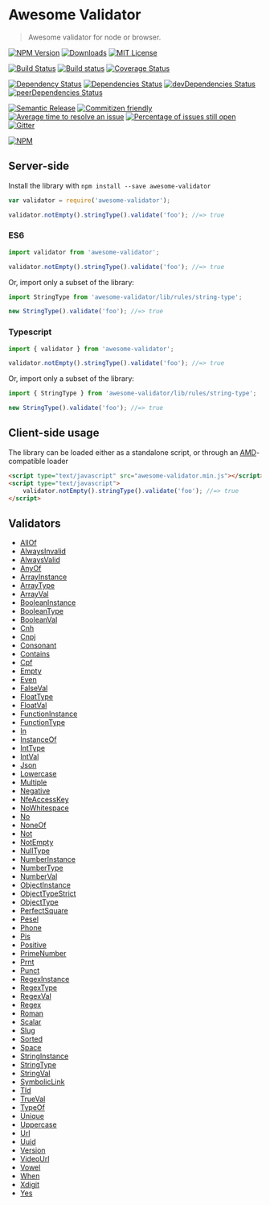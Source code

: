 # Awesome Validator
> Awesome validator for node or browser.

[![NPM Version](https://img.shields.io/npm/v/awesome-validator.svg)](https://www.npmjs.com/package/awesome-validator)
[![Downloads](https://img.shields.io/npm/dt/awesome-validator.svg)](https://www.npmjs.com/package/awesome-validator)
[![MIT License](https://img.shields.io/npm/l/awesome-validator.svg)](LICENSE)

[![Build Status](https://travis-ci.org/cknow/awesome-validator.svg?branch=master)](https://travis-ci.org/cknow/awesome-validator)
[![Build status](https://ci.appveyor.com/api/projects/status/64mu0a0cfmtvgicd/branch/master?svg=true)](https://ci.appveyor.com/project/cknow/awesome-validator/branch/master)
[![Coverage Status](https://coveralls.io/repos/github/cknow/awesome-validator/badge.svg?branch=master)](https://coveralls.io/github/cknow/awesome-validator?branch=master)

[![Dependency Status](https://dependencyci.com/github/cknow/awesome-validator/badge)](https://dependencyci.com/github/cknow/awesome-validator)
[![Dependencies Status](https://david-dm.org/cknow/awesome-validator/status.svg)](https://david-dm.org/cknow/awesome-validator)
[![devDependencies Status](https://david-dm.org/cknow/awesome-validator/dev-status.svg)](https://david-dm.org/cknow/awesome-validator?type=dev)
[![peerDependencies Status](https://david-dm.org/cknow/awesome-validator/peer-status.svg)](https://david-dm.org/cknow/awesome-validator?type=peer)

[![Semantic Release](https://img.shields.io/badge/%20%20%F0%9F%93%A6%F0%9F%9A%80-semantic--release-e10079.svg)](https://github.com/semantic-release/semantic-release)
[![Commitizen friendly](https://img.shields.io/badge/commitizen-friendly-brightgreen.svg)](http://commitizen.github.io/cz-cli/)
[![Average time to resolve an issue](http://isitmaintained.com/badge/resolution/cknow/awesome-validator.svg)](http://isitmaintained.com/project/cknow/awesome-validator)
[![Percentage of issues still open](http://isitmaintained.com/badge/open/cknow/awesome-validator.svg)](http://isitmaintained.com/project/cknow/awesome-validator)
[![Gitter](https://badges.gitter.im/cknow/awesome-validator.svg)](https://gitter.im/cknow/awesome-validator?utm_source=badge&utm_medium=badge&utm_campaign=pr-badge)

[![NPM](https://nodei.co/npm/awesome-validator.png?downloads=true&downloadRank=true&stars=true)](https://nodei.co/npm/awesome-validator)

## Server-side

Install the library with ```npm install --save awesome-validator```

```js
var validator = require('awesome-validator');

validator.notEmpty().stringType().validate('foo'); //=> true
```

### ES6

```js
import validator from 'awesome-validator';

validator.notEmpty().stringType().validate('foo'); //=> true
```

Or, import only a subset of the library:

```js
import StringType from 'awesome-validator/lib/rules/string-type';

new StringType().validate('foo'); //=> true
```

### Typescript

```ts
import { validator } from 'awesome-validator';

validator.notEmpty().stringType().validate('foo'); //=> true
```

Or, import only a subset of the library:

```ts
import { StringType } from 'awesome-validator/lib/rules/string-type';

new StringType().validate('foo'); //=> true
```

##  Client-side usage

The library can be loaded either as a standalone script, or through an [AMD](http://requirejs.org/docs/whyamd.html)-compatible loader

```html
<script type="text/javascript" src="awesome-validator.min.js"></script>
<script type="text/javascript">
    validator.notEmpty().stringType().validate('foo'); //=> true
</script>
```

## Validators

- [AllOf](docs/all-of.md)
- [AlwaysInvalid](docs/always-invalid.md)
- [AlwaysValid](docs/always-valid.md)
- [AnyOf](docs/any-of.md)
- [ArrayInstance](docs/array-instance.md)
- [ArrayType](docs/array-type.md)
- [ArrayVal](docs/array-val.md)
- [BooleanInstance](docs/boolean-instance.md)
- [BooleanType](docs/boolean-type.md)
- [BooleanVal](docs/boolean-val.md)
- [Cnh](docs/cnh.md)
- [Cnpj](docs/cnpj.md)
- [Consonant](docs/consonant.md)
- [Contains](docs/contains.md)
- [Cpf](docs/cpf.md)
- [Empty](docs/empty.md)
- [Even](docs/even.md)
- [FalseVal](docs/false-val.md)
- [FloatType](docs/float-type.md)
- [FloatVal](docs/float-val.md)
- [FunctionInstance](docs/function-instance.md)
- [FunctionType](docs/function-type.md)
- [In](docs/in.md)
- [InstanceOf](docs/instance-of.md)
- [IntType](docs/int-type.md)
- [IntVal](docs/int-val.md)
- [Json](docs/json.md)
- [Lowercase](docs/lowercase.md)
- [Multiple](docs/multiple.md)
- [Negative](docs/negative.md)
- [NfeAccessKey](docs/nfe-access-key.md)
- [NoWhitespace](docs/no-whitespace.md)
- [No](docs/no.md)
- [NoneOf](docs/none-of.md)
- [Not](docs/not.md)
- [NotEmpty](docs/not-empty.md)
- [NullType](docs/null-type.md)
- [NumberInstance](docs/number-instance.md)
- [NumberType](docs/number-type.md)
- [NumberVal](docs/number-val.md)
- [ObjectInstance](docs/object-instance.md)
- [ObjectTypeStrict](docs/object-type-strict.md)
- [ObjectType](docs/object-type.md)
- [PerfectSquare](docs/perfect-square.md)
- [Pesel](docs/pesel.md)
- [Phone](docs/phone.md)
- [Pis](docs/pis.md)
- [Positive](docs/positive.md)
- [PrimeNumber](docs/prime-number.md)
- [Prnt](docs/prnt.md)
- [Punct](docs/punct.md)
- [RegexInstance](docs/regex-instance.md)
- [RegexType](docs/regex-type.md)
- [RegexVal](docs/regex-val.md)
- [Regex](docs/regex.md)
- [Roman](docs/roman.md)
- [Scalar](docs/scalar.md)
- [Slug](docs/slug.md)
- [Sorted](docs/sorted.md)
- [Space](docs/space.md)
- [StringInstance](docs/string-instance.md)
- [StringType](docs/string-type.md)
- [StringVal](docs/string-val.md)
- [SymbolicLink](docs/symbolic-link.md)
- [Tld](docs/tld.md)
- [TrueVal](docs/true-val.md)
- [TypeOf](docs/type-of.md)
- [Unique](docs/unique.md)
- [Uppercase](docs/uppercase.md)
- [Url](docs/url.md)
- [Uuid](docs/uuid.md)
- [Version](docs/version.md)
- [VideoUrl](docs/video-url.md)
- [Vowel](docs/vowel.md)
- [When](docs/when.md)
- [Xdigit](docs/xdigit.md)
- [Yes](docs/yes.md)
